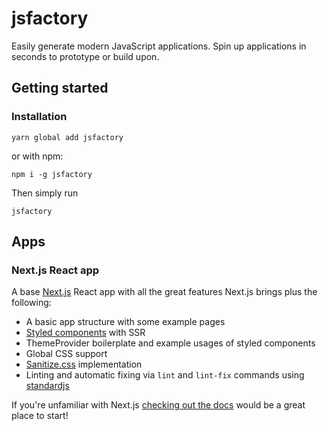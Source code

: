 # jsfactory
Easily generate modern JavaScript applications. Spin up applications in seconds to prototype or build upon.

## Getting started
### Installation
```
yarn global add jsfactory
```
or with npm:
```
npm i -g jsfactory
```
Then simply run
```
jsfactory
```

## Apps
### Next.js React app
A base [Next.js](https://nextjs.org/) React app with all the great features Next.js brings plus the following:
* A basic app structure with some example pages
* [Styled components](https://www.styled-components.com/) with SSR
* ThemeProvider boilerplate and example usages of styled components
* Global CSS support
* [Sanitize.css](https://csstools.github.io/sanitize.css/) implementation
* Linting and automatic fixing via `lint` and `lint-fix` commands using [standardjs](https://standardjs.com/)

If you're unfamiliar with Next.js [checking out the docs](https://nextjs.org/learn/basics/getting-started) would be a great place to start!
